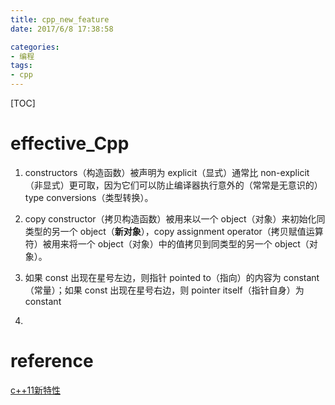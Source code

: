 ```yaml
---
title: cpp_new_feature
date: 2017/6/8 17:38:58

categories:
- 编程
tags:
- cpp
---
```

[TOC]


<!--more-->

# effective_Cpp

1. constructors（构造函数）被声明为 explicit（显式）通常比 non-explicit（非显式）更可取，因为它们可以防止编译器执行意外的（常常是无意识的）type conversions（类型转换）。

2. copy constructor（拷贝构造函数）被用来以一个 object（对象）来初始化同类型的另一个 object（**新对象**），copy assignment operator（拷贝赋值运算符）被用来将一个 object（对象）中的值拷贝到同类型的另一个 object（对象）。

3. 如果 const 出现在星号左边，则指针 pointed to（指向）的内容为 constant（常量）；如果 const 出现在星号右边，则 pointer itself（指针自身）为 constant

4. 

# reference
[c++11新特性](http://blog.csdn.net/wangshubo1989/article/details/50575008)